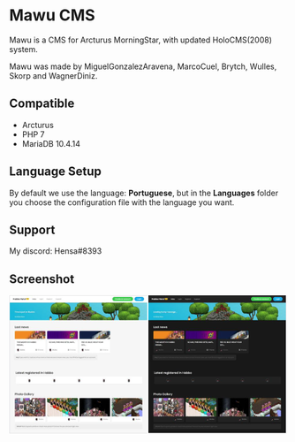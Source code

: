 # Mawu CMS

Mawu is a CMS for Arcturus MorningStar, with updated HoloCMS(2008) system.

Mawu was made by MiguelGonzalezAravena, MarcoCuel, Brytch, Wulles, Skorp and WagnerDiniz.

## Compatible

*  Arcturus
*  PHP 7
*  MariaDB 10.4.14

## Language Setup

By default we use the language: __Portuguese__, but in the __Languages__ folder you choose the configuration file with the language you want.

## Support

My discord: Hensa#8393

## Screenshot

<img src="https://raw.githubusercontent.com/Wulles/eyethatseeseverything/master/maawu.png">
